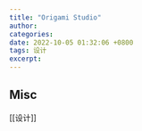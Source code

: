 ```yaml
---
title: "Origami Studio"
author: 
categories: 
date: 2022-10-05 01:32:06 +0800
tags: 设计
excerpt: 
---
```













## Misc



[[设计]]


